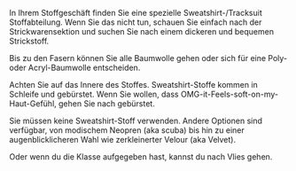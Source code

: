 In Ihrem Stoffgeschäft finden Sie eine spezielle Sweatshirt-/Tracksuit Stoffabteilung. Wenn Sie das nicht tun, schauen Sie einfach nach der Strickwarensektion und suchen Sie nach einem dickeren und bequemen Strickstoff.

Bis zu den Fasern können Sie alle Baumwolle gehen oder sich für eine Poly-oder Acryl-Baumwolle entscheiden.

Achten Sie auf das Innere des Stoffes. Sweatshirt-Stoffe kommen in Schleife und gebürstet. Wenn Sie wollen, dass OMG-it-Feels-soft-on-my-Haut-Gefühl, gehen Sie nach gebürstet.

<Note>

Sie müssen keine Sweatshirt-Stoff verwenden. Andere Optionen sind verfügbar, von modischem Neopren (aka scuba) bis hin zu einer augenblicklicheren Wahl wie zerkleinerter Velour (aka Velvet).
 
Oder wenn du die Klasse aufgegeben hast, kannst du nach Vlies gehen.

</Note>


